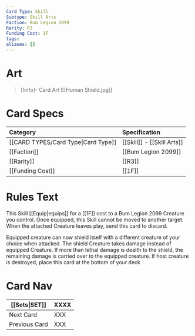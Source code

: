 ```yaml
---
Card Type: Skill
Subtype: Skill Arts
Faction: Bum Legion 2099
Rarity: R3
Funding Cost: 1F
tags: 
aliases: []
---
```

# Art

> [!info]- Card Art
> ![[Human Shield.jpg]]

# Card Specs

| Category | Specification| 
| :--- | :--- |
| [[CARD TYPES/Card Type\|Card Type]] | [[Skill]] - [[Skill Arts]] |  
| [[Faction]] | [[Bum Legion 2099]] |  
| [[Rarity]] | [[R3]] |  
| [[Funding Cost]] | [[1F]] |  

# Rules Text  

This Skill [[Equip|equips]] for a [[1F]] cost to a Bum Legion 2099 Creature you control.
Once equipped, this Skill cannot be moved to another target.  
When the attached Creature leaves play, send this card to discard.  

Equipped creature can now shield itself with a different creature of your choice when attacked. 
The shield Creature takes damage instead of equipped Creature. 
If more than lethal damage is dealth to the shield, the remaining damage is carried over to the equipped creature.
If host creature is destroyed, place this card at the bottom of your deck

# Card Nav

| [[Sets\|SET]]           | XXXX |
| ------------- | ------------------------------ |
| Next Card     | XXX |
| Previous Card | XXX |


